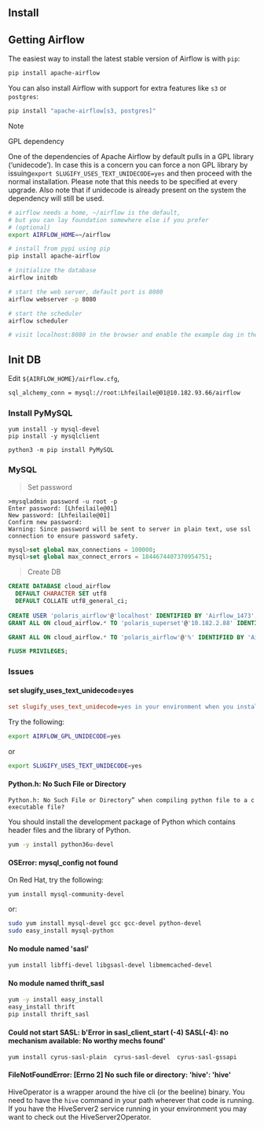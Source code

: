 ## Install

## Getting Airflow

The easiest way to install the latest stable version of Airflow is with `pip`:

```sh
pip install apache-airflow
```

You can also install Airflow with support for extra features like `s3` or `postgres`:

```sh
pip install "apache-airflow[s3, postgres]"
```

Note

GPL dependency

One of the dependencies of Apache Airflow by default pulls in a GPL library (‘unidecode’). In case this is a concern you can force a non GPL library by issuing`export SLUGIFY_USES_TEXT_UNIDECODE=yes` and then proceed with the normal installation. Please note that this needs to be specified at every upgrade. Also note that if unidecode is already present on the system the dependency will still be used.

```sh
# airflow needs a home, ~/airflow is the default,
# but you can lay foundation somewhere else if you prefer
# (optional)
export AIRFLOW_HOME=~/airflow

# install from pypi using pip
pip install apache-airflow

# initialize the database
airflow initdb

# start the web server, default port is 8080
airflow webserver -p 8080

# start the scheduler
airflow scheduler

# visit localhost:8080 in the browser and enable the example dag in the home page
```



## Init DB

Edit `${AIRFLOW_HOME}/airflow.cfg`,

```sh
sql_alchemy_conn = mysql://root:Lhfeilaile@01@10.182.93.66/airflow
```



### Install PyMySQL

```shell
yum install -y mysql-devel
pip install -y mysqlclient

python3 -m pip install PyMySQL
```





### MySQL

> Set password

```shell
>mysqladmin password -u root -p
Enter password: [Lhfeilaile@01]
New password: [Lhfeilaile@01]
Confirm new password: 
Warning: Since password will be sent to server in plain text, use ssl connection to ensure password safety.
```



```sql
mysql>set global max_connections = 100000;
mysql>set global max_connect_errors = 1844674407370954751;
```



> Create DB 

```sql
CREATE DATABASE cloud_airflow
  DEFAULT CHARACTER SET utf8
  DEFAULT COLLATE utf8_general_ci;
  
CREATE USER 'polaris_airflow'@'localhost' IDENTIFIED BY 'Airflow_1473';
GRANT ALL ON cloud_airflow.* TO 'polaris_superset'@'10.182.2.88' IDENTIFIED BY 'Airflow_1473';

GRANT ALL ON cloud_airflow.* TO 'polaris_airflow'@'%' IDENTIFIED BY 'Airflow_1473';

FLUSH PRIVILEGES;
```





### Issues

#### set slugify_uses_text_unidecode=yes

```ini
set slugify_uses_text_unidecode=yes in your environment when you install or upgrade airflow
```

Try the following:

```sh
export AIRFLOW_GPL_UNIDECODE=yes
```

or

```sh
export SLUGIFY_USES_TEXT_UNIDECODE=yes
```



#### Python.h: No Such File or Directory

```
Python.h: No Such File or Directory” when compiling python file to a c executable file?
```

You should install the development package of Python which contains header files and the library of Python.

```sh
yum -y install python36u-devel
```



#### OSError: mysql_config not found

On Red Hat, try the following:

```
yum install mysql-community-devel
```

or:

```sh
sudo yum install mysql-devel gcc gcc-devel python-devel
sudo easy_install mysql-python
```



#### No module named 'sasl'

```sh
yum install libffi-devel libgsasl-devel libmemcached-devel
```



#### No module named thrift_sasl

```sh
yum -y install easy_install
easy_install thrift
pip install thrift_sasl
```



#### Could not start SASL: b'Error in sasl_client_start (-4) SASL(-4): no mechanism available: No worthy mechs found'

```
yum install cyrus-sasl-plain  cyrus-sasl-devel  cyrus-sasl-gssapi
```



#### FileNotFoundError: [Errno 2] No such file or directory: 'hive': 'hive'

HiveOperator is a wrapper around the hive cli (or the beeline) binary. You need to have the `hive` command in your path wherever that code is running. If you have the HiveServer2 service running in your environment you may want to check out the HiveServer2Operator.